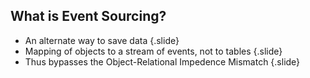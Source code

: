 ## What is Event Sourcing?

- An alternate way to save data 
{.slide}
- Mapping of objects to a stream of events, not to tables 
{.slide}
- Thus bypasses the Object-Relational Impedence Mismatch 
{.slide}
